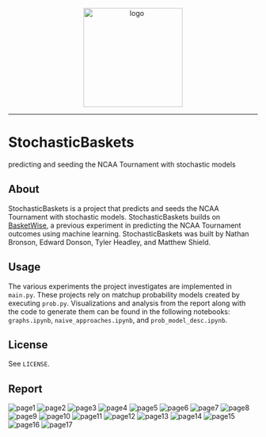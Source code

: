 <p align="center"><img src="https://github.com/nathanbronson/StochasticBaskets/blob/main/logo.jpg?raw=true" alt="logo" width="200"/></p>

_____
# StochasticBaskets
predicting and seeding the NCAA Tournament with stochastic models

## About
StochasticBaskets is a project that predicts and seeds the NCAA Tournament with stochastic models. StochasticBaskets builds on [BasketWise](https://github.com/nathanbronson/BasketWise), a previous experiment in predicting the NCAA Tournament outcomes using machine learning. StochasticBaskets was built by Nathan Bronson, Edward Donson, Tyler Headley, and Matthew Shield.

## Usage
The various experiments the project investigates are implemented in `main.py`. These projects rely on matchup probability models created by executing `prob.py`. Visualizations and analysis from the report along with the code to generate them can be found in the following notebooks: `graphs.ipynb`, `naive_approaches.ipynb`, and `prob_model_desc.ipynb`.

## License
See `LICENSE`.

## Report

![page1](./images/report%20page%201.png)
![page2](./images/report%20page%202.png)
![page3](./images/report%20page%203.png)
![page4](./images/report%20page%204.png)
![page5](./images/report%20page%205.png)
![page6](./images/report%20page%206.png)
![page7](./images/report%20page%207.png)
![page8](./images/report%20page%208.png)
![page9](./images/report%20page%209.png)
![page10](./images/report%20page%2010.png)
![page11](./images/report%20page%2011.png)
![page12](./images/report%20page%2012.png)
![page13](./images/report%20page%2013.png)
![page14](./images/report%20page%2014.png)
![page15](./images/report%20page%2015.png)
![page16](./images/report%20page%2016.png)
![page17](./images/report%20page%2017.png)
